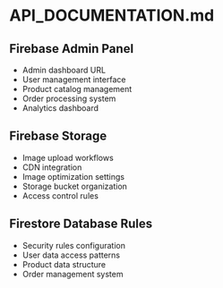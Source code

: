 # API_DOCUMENTATION.md

## Firebase Admin Panel
- Admin dashboard URL
- User management interface  
- Product catalog management
- Order processing system
- Analytics dashboard

## Firebase Storage
- Image upload workflows
- CDN integration
- Image optimization settings
- Storage bucket organization
- Access control rules

## Firestore Database Rules
- Security rules configuration
- User data access patterns
- Product data structure
- Order management system
